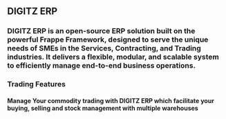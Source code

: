 ## DIGITZ ERP

### DIGITZ ERP is an open-source ERP solution built on the powerful Frappe Framework, designed to serve the unique needs of SMEs in the Services, Contracting, and Trading industries. It delivers a flexible, modular, and scalable system to efficiently manage end-to-end business operations.

### Trading Features
#### Manage Your commodity trading with DIGITZ ERP which facilitate your buying, selling and stock management with multiple warehouses 
